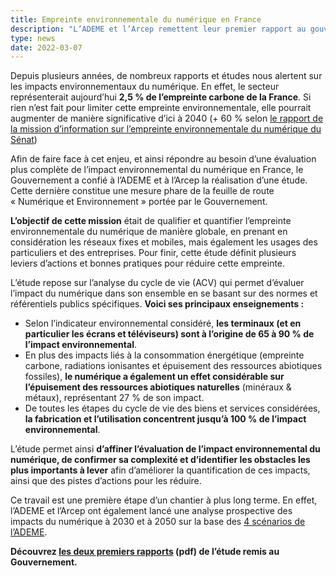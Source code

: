 ```yaml
---
title: Empreinte environnementale du numérique en France
description: "L’ADEME et l’Arcep remettent leur premier rapport au gouvernement. Depuis plusieurs années, de nombreux rapports et études nous alertent sur les impacts environnementaux du numérique. En effet, le secteur représenterait aujourd’hui 2,5 % de l’empreinte carbone de la France."
type: news
date: 2022-03-07
---
```

<!-- image: /img/posts/empreinte-environnementale-du-numerique-en-france/rapport-ademe-arcep.webp -->

<!-- ![]({{ image }}) -->

Depuis plusieurs années, de nombreux rapports et études nous alertent sur les impacts environnementaux du numérique. En effet, le secteur représenterait aujourd’hui **2,5 % de l’empreinte carbone de la France**. Si rien n’est fait pour limiter cette empreinte environnementale, elle pourrait augmenter de manière significative d’ici à 2040 (+ 60 % selon [le rapport de la mission d’information sur l’empreinte environnementale du numérique du Sénat](http://www.senat.fr/rap/r19-555/r19-5551.pdf "http://www.senat.fr/rap/r19-555/r19-5551.pdf"))

Afin de faire face à cet enjeu, et ainsi répondre au besoin d’une évaluation plus complète de l’impact environnemental du numérique en France, le Gouvernement a confié à l’ADEME et à l’Arcep la réalisation d’une étude. Cette dernière constitue une mesure phare de la feuille de route « Numérique et Environnement » portée par le Gouvernement.

**L’objectif de cette mission** était de qualifier et quantifier l’empreinte environnementale du numérique de manière globale, en prenant en considération les réseaux fixes et mobiles, mais également les usages des particuliers et des entreprises. Pour finir, cette étude définit plusieurs leviers d’actions et bonnes pratiques pour réduire cette empreinte.

L’étude repose sur l’analyse du cycle de vie (ACV) qui permet d’évaluer l’impact du numérique dans son ensemble en se basant sur des normes et référentiels publics spécifiques. **Voici ses principaux enseignements :**

- Selon l’indicateur environnemental considéré, **les terminaux (et en particulier les écrans et téléviseurs) sont à l’origine de 65 à 90 % de l’impact environnemental**.
- En plus des impacts liés à la consommation énergétique (empreinte carbone, radiations ionisantes et épuisement des ressources abiotiques fossiles), **le numérique a également un effet considérable sur l’épuisement des ressources abiotiques naturelles** (minéraux & métaux), représentant 27 % de son impact.
- De toutes les étapes du cycle de vie des biens et services considérées, **la fabrication et l’utilisation concentrent jusqu’à 100 % de l’impact environnemental**.

L’étude permet ainsi **d’affiner l’évaluation de l’impact environnemental du numérique, de confirmer sa complexité et d’identifier les obstacles les plus importants à lever** afin d’améliorer la quantification de ces impacts, ainsi que des pistes d’actions pour les réduire.

Ce travail est une première étape d’un chantier à plus long terme. En effet, l’ADEME et l’Arcep ont également lancé une analyse prospective des impacts du numérique à 2030 et à 2050 sur la base des [4 scénarios de l’ADEME](https://transitions2050.ademe.fr/ "https://transitions2050.ademe.fr/").

**Découvrez [les deux premiers rapports](https://www.arcep.fr/fileadmin/cru-1638195168/user_upload/04-22-version-francaise.pdf "https://www.arcep.fr/fileadmin/cru-1638195168/user_upload/04-22-version-francaise.pdf") (pdf) de l’étude remis au Gouvernement.**
